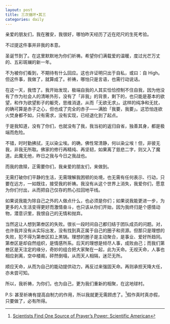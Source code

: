 ```yaml
---
layout: post
title: 三次循环•其三
categories: daily
---
```



亲爱的朋友们，我在雅安，我很好，哪怕昨天经历了近在咫尺的生死考验。

不过提这件事并非我的本意。

圣诞节到了。在这里默默地为你们祈祷。希望你们满载爱的温暖，度过光芒万丈的、五彩斑斓的新一年。

不为被你们看到，不期待有什么回应。这也许证明只出于自私，或曰：自 High。但这件事，我做了，就算成了。祈祷，哪怕只是言语，也需行动说话。

在这一天，我悟了。我开始发现，极端自我的人其实恰恰控制不住自我，因为他没有了作为社会人的清晰外形，没有了「非我」的背景，剩下的，也只能是基本的欲望，和作为欲望影子的躯壳，思维消退，从而「无欲无求」。这样的纯净和无扰，的确可算是赤子之心，但也成了完全的赤子——满脸「我要，我要」。这恐怕连欲火焚身都不如，只有需求，没有实现，已经退化到了起点。

于是我知道，没有了你们，也就没有了我，我当初的返归自省，独善其身，都是极端而危险。

不错，时时勤拂拭，无以染尘埃。的确，佛性常清静，何以染尘埃！但，非彼无我，非我无所取。佛家的修行再精纯、再坚韧，如果离了慈悲二字，则又入了魔道。此魔无他，昨日之我与今日之我战也。

而我的救赎，正需要你们，我亲爱的朋友们，来做到。

无需打破你们平静的生活，无需理解我困顿的处境，也无需有任何表示、行动，只要在远方，一如既往，接受我的祈祷。我没有从这个世界上消失，我爱你们，愿意为你们付出，从而把自己仅存的热心拉回地平线。

如果说我能为除自己之外的人做点什么，也必须是你们；如果说我能更进一步，为更多的人生活变得更好而激情奋斗，也只该从你们开始，因为我终归是个感情动物，潜意识里，我恨自己的无情和抛弃。

当然这让人想到第叁区的失败。很长一段时间自己都归结于团队成员的问题。对，也许我并没有从实际出发，没有找到真正属于自己的圈子和资源。但那只是理想的失败，犯不得为第叁区扣上黑锅。理想的圈子是主动聚合，是事业、爱好所趋同。第叁区是却自然组织，是情感所系。后天的理想是倾尽人事，成败由己；而我们第叁区是天注定的缘分，奇妙的组合把大家聚在一起，此为天命。无视天命，人事也相应剥离，空中楼阁，砰然倒塌，从而天人相隔，迷茫无所。

顺应天命，从而为自己的能动提供动力，再反过来强固天命。再则承担天降大任，亦未尝可知。

所以，我祈祷，为你们，也为自己，更为我们重新的相聚，在这地球村。

P.S: 甚至祈祷有提高自制力的作用，所以我就更无需顾虑了。[^1]假作真时真亦假，只要做了，必有所得。




[^1]: [Scientists Find One Source of Prayer’s Power: Scientific American](http://www.scientificamerican.com/article.cfm?id=scientists-find-one-source-of-prayers-power)